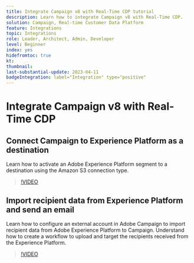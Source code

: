 ```yaml
---
title: Integrate Campaign v8 with Real-Time CDP tutorial
description: Learn how to integrate Campaign v8 with Real-Time CDP. 
solution: Campaign, Real-time Customer Data Platform
feature: Integrations
topic: Integrations
role: Leader, Architect, Admin, Developer
level: Beginner
index: yes
hidefromtoc: true
kt:
thumbnail:
last-substantial-update: 2023-04-11
badgeIntegration: label="Integration" type="positive"
---
```


# Integrate Campaign v8 with Real-Time CDP

## Connect Campaign to Experience Platform as a destination

Learn how to activate an Adobe Experience Platform segment to a destination using the Amazon S3 connection type.

>[!VIDEO](https://video.tv.adobe.com/v/336902?quality=12&learn=on)

## Import recipient data from Experience Platform and send an email

Learn how to configure an external account in Adobe Campaign to import recipient data from Adobe Experience Platform to Campaign. Understand how to create a workflow to upload and target the recipients received from the Experience Platform.

>[!VIDEO](https://video.tv.adobe.com/v/336641?quality=12&learn=on)
